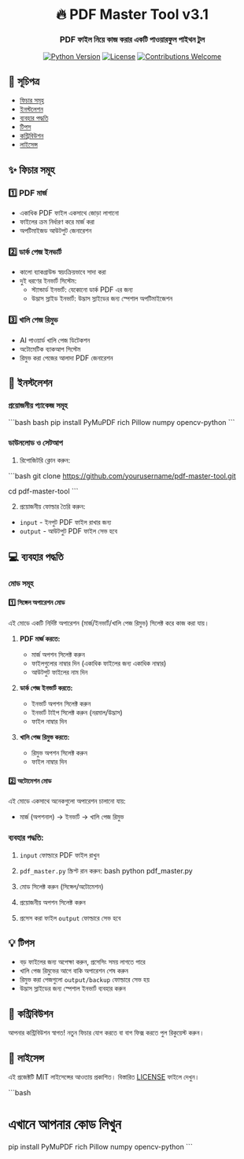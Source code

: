 <div align="center">

# 🔥 PDF Master Tool v3.1

### PDF ফাইল নিয়ে কাজ করার একটি পাওয়ারফুল পাইথন টুল

[![Python Version](https://img.shields.io/badge/python-3.6+-blue.svg)](https://www.python.org/downloads/)
[![License](https://img.shields.io/badge/license-MIT-green.svg)](LICENSE)
[![Contributions Welcome](https://img.shields.io/badge/contributions-welcome-brightgreen.svg)](CONTRIBUTING.md)

</div>

## 📑 সূচিপত্র
- [ফিচার সমূহ](#-ফিচার-সমূহ)
- [ইনস্টলেশন](#-ইনস্টলেশন)
- [ব্যবহার পদ্ধতি](#-ব্যবহার-পদ্ধতি)
- [টিপস](#-টিপস)
- [কন্ট্রিবিউশন](#-কন্ট্রিবিউশন)
- [লাইসেন্স](#-লাইসেন্স)

## ✨ ফিচার সমূহ

### 1️⃣ PDF মার্জ
- একাধিক PDF ফাইল একসাথে জোড়া লাগানো
- ফাইলের ক্রম নির্ধারণ করে মার্জ করা
- অপটিমাইজড আউটপুট জেনারেশন

### 2️⃣ ডার্ক পেজ ইনভার্ট
- কালো ব্যাকগ্রাউন্ড স্বয়ংক্রিয়ভাবে সাদা করা
- দুই ধরণের ইনভার্ট সিস্টেম:
  - স্ট্যান্ডার্ড ইনভার্ট: যেকোনো ডার্ক PDF এর জন্য
  - উদ্ভাস স্লাইড ইনভার্ট: উদ্ভাস স্লাইডের জন্য স্পেশাল অপটিমাইজেশন

### 3️⃣ খালি পেজ রিমুভ
- AI পাওয়ার্ড খালি পেজ ডিটেকশন
- অটোমেটিক ব্যাকআপ সিস্টেম
- রিমুভ করা পেজের আলাদা PDF জেনারেশন

## 🚀 ইনস্টলেশন

### প্রয়োজনীয় প্যাকেজ সমূহ
\```bash
bash pip install PyMuPDF rich Pillow numpy opencv-python 
\```
### ডাউনলোড ও সেটআপ
1. রিপোজিটরি ক্লোন করুন:

\```bash
git clone https://github.com/yourusername/pdf-master-tool.git

cd pdf-master-tool
\```

2. প্রয়োজনীয় ফোল্ডার তৈরি করুন:
- `input` - ইনপুট PDF ফাইল রাখার জন্য
- `output` - আউটপুট PDF ফাইল সেভ হবে

## 💻 ব্যবহার পদ্ধতি

### মোড সমূহ

#### 1️⃣ সিঙ্গেল অপারেশন মোড
এই মোডে একটি নির্দিষ্ট অপারেশন (মার্জ/ইনভার্ট/খালি পেজ রিমুভ) সিলেক্ট করে কাজ করা যায়।

1. **PDF মার্জ করতে:**
   - মার্জ অপশন সিলেক্ট করুন
   - ফাইলগুলোর নাম্বার দিন (একাধিক ফাইলের জন্য একাধিক নাম্বার)
   - আউটপুট ফাইলের নাম দিন

2. **ডার্ক পেজ ইনভার্ট করতে:**
   - ইনভার্ট অপশন সিলেক্ট করুন
   - ইনভার্ট টাইপ সিলেক্ট করুন (নরমাল/উদ্ভাস)
   - ফাইল নাম্বার দিন

3. **খালি পেজ রিমুভ করতে:**
   - রিমুভ অপশন সিলেক্ট করুন
   - ফাইল নাম্বার দিন

#### 2️⃣ অটোমেশন মোড
এই মোডে একসাথে অনেকগুলো অপারেশন চালানো যায়:
- মার্জ (অপশনাল) → ইনভার্ট → খালি পেজ রিমুভ

### ব্যবহার পদ্ধতি:
1. `input` ফোল্ডারে PDF ফাইল রাখুন
2. `pdf_master.py` স্ক্রিপ্ট রান করুন:
bash
python pdf_master.py

  3. মোড সিলেক্ট করুন (সিঙ্গেল/অটোমেশন)
4. প্রয়োজনীয় অপশন সিলেক্ট করুন
5. প্রসেস করা ফাইল `output` ফোল্ডারে সেভ হবে

## 💡 টিপস
- বড় ফাইলের জন্য অপেক্ষা করুন, প্রসেসিং সময় লাগতে পারে
- খালি পেজ রিমুভের আগে বাকি অপারেশন শেষ করুন
- রিমুভ করা পেজগুলো `output/backup` ফোল্ডারে সেভ হয়
- উদ্ভাস স্লাইডের জন্য স্পেশাল ইনভার্ট ব্যবহার করুন

## 🤝 কন্ট্রিবিউশন
আপনার কন্ট্রিবিউশন স্বাগত! নতুন ফিচার যোগ করতে বা বাগ ফিক্স করতে পুল রিকুয়েস্ট করুন।

## 📄 লাইসেন্স
এই প্রজেক্টটি MIT লাইসেন্সের আওতায় প্রকাশিত। বিস্তারিত [LICENSE](LICENSE) ফাইলে দেখুন। 

   \```bash
# এখানে আপনার কোড লিখুন
pip install PyMuPDF rich Pillow numpy opencv-python
\```

